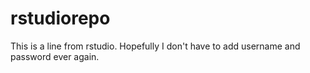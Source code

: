 # rstudiorepo
This is a line from rstudio. Hopefully I don't have to add username and password ever again. 
